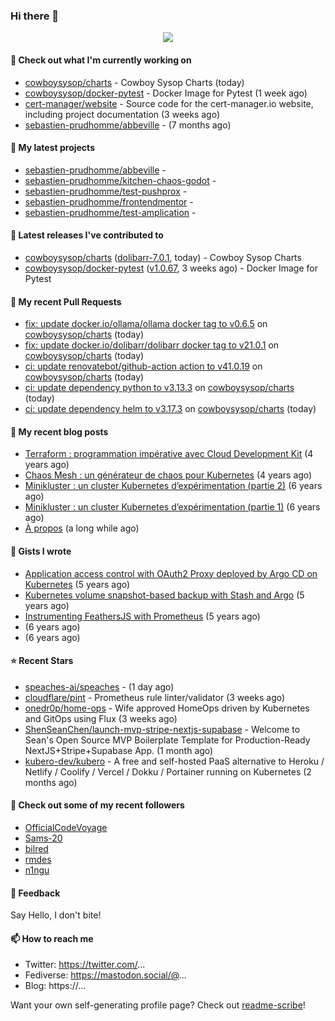 ### Hi there 👋

<p align="center"><img src="https://github-readme-stats.vercel.app/api?username=sebastien-prudhomme&show_icons=true&locale=en"/></p>

#### 👷 Check out what I'm currently working on

- [cowboysysop/charts](https://github.com/cowboysysop/charts) - Cowboy Sysop Charts (today)
- [cowboysysop/docker-pytest](https://github.com/cowboysysop/docker-pytest) - Docker Image for Pytest (1 week ago)
- [cert-manager/website](https://github.com/cert-manager/website) - Source code for the cert-manager.io website, including project documentation (3 weeks ago)
- [sebastien-prudhomme/abbeville](https://github.com/sebastien-prudhomme/abbeville) -  (7 months ago)

#### 🌱 My latest projects

- [sebastien-prudhomme/abbeville](https://github.com/sebastien-prudhomme/abbeville) - 
- [sebastien-prudhomme/kitchen-chaos-godot](https://github.com/sebastien-prudhomme/kitchen-chaos-godot) - 
- [sebastien-prudhomme/test-pushprox](https://github.com/sebastien-prudhomme/test-pushprox) - 
- [sebastien-prudhomme/frontendmentor](https://github.com/sebastien-prudhomme/frontendmentor) - 
- [sebastien-prudhomme/test-amplication](https://github.com/sebastien-prudhomme/test-amplication) - 

#### 🔭 Latest releases I've contributed to

- [cowboysysop/charts](https://github.com/cowboysysop/charts) ([dolibarr-7.0.1](https://github.com/cowboysysop/charts/releases/tag/dolibarr-7.0.1), today) - Cowboy Sysop Charts
- [cowboysysop/docker-pytest](https://github.com/cowboysysop/docker-pytest) ([v1.0.67](https://github.com/cowboysysop/docker-pytest/releases/tag/v1.0.67), 3 weeks ago) - Docker Image for Pytest

#### 🔨 My recent Pull Requests

- [fix: update docker.io/ollama/ollama docker tag to v0.6.5](https://github.com/cowboysysop/charts/pull/875) on [cowboysysop/charts](https://github.com/cowboysysop/charts) (today)
- [fix: update docker.io/dolibarr/dolibarr docker tag to v21.0.1](https://github.com/cowboysysop/charts/pull/874) on [cowboysysop/charts](https://github.com/cowboysysop/charts) (today)
- [ci: update renovatebot/github-action action to v41.0.19](https://github.com/cowboysysop/charts/pull/873) on [cowboysysop/charts](https://github.com/cowboysysop/charts) (today)
- [ci: update dependency python to v3.13.3](https://github.com/cowboysysop/charts/pull/872) on [cowboysysop/charts](https://github.com/cowboysysop/charts) (today)
- [ci: update dependency helm to v3.17.3](https://github.com/cowboysysop/charts/pull/871) on [cowboysysop/charts](https://github.com/cowboysysop/charts) (today)

#### 📜 My recent blog posts

- [Terraform : programmation impérative avec Cloud Development Kit](https://www.cowboysysop.com/post/terraform-programmation-imperative-avec-cloud-development-kit/) (4 years ago)
- [Chaos Mesh : un générateur de chaos pour Kubernetes](https://www.cowboysysop.com/post/chaos-mesh-un-generateur-de-chaos-pour-kubernetes/) (4 years ago)
- [Minikluster : un cluster Kubernetes d’expérimentation (partie 2)](https://www.cowboysysop.com/post/minikluster-un-cluster-kubernetes-d-experimentation-partie-2/) (6 years ago)
- [Minikluster : un cluster Kubernetes d’expérimentation (partie 1)](https://www.cowboysysop.com/post/minikluster-un-cluster-kubernetes-d-experimentation-partie-1/) (6 years ago)
- [À propos](https://www.cowboysysop.com/page/a-propos/) (a long while ago)

#### 📓 Gists I wrote

- [Application access control with OAuth2 Proxy deployed by Argo CD on Kubernetes](https://gist.github.com/c90af146c465305087d5f5a55990ca71) (5 years ago)
- [Kubernetes volume snapshot-based backup with Stash and Argo](https://gist.github.com/c53e870dc6b4987fefa4c36ea9f1187c) (5 years ago)
- [Instrumenting FeathersJS with Prometheus](https://gist.github.com/93ab307c8c03a9c5fdb1ff728f413855) (5 years ago)
- [](https://gist.github.com/9827398f4f792569e56351ac56e80b80) (6 years ago)
- [](https://gist.github.com/064f0ea019c9ff37b71ebc023c0a0c6b) (6 years ago)

#### ⭐ Recent Stars

- [speaches-ai/speaches](https://github.com/speaches-ai/speaches) -  (1 day ago)
- [cloudflare/pint](https://github.com/cloudflare/pint) - Prometheus rule linter/validator (3 weeks ago)
- [onedr0p/home-ops](https://github.com/onedr0p/home-ops) - Wife approved HomeOps driven by Kubernetes and GitOps using Flux (3 weeks ago)
- [ShenSeanChen/launch-mvp-stripe-nextjs-supabase](https://github.com/ShenSeanChen/launch-mvp-stripe-nextjs-supabase) - Welcome to Sean&#39;s Open Source MVP Boilerplate Template for Production-Ready NextJS&#43;Stripe&#43;Supabase App. (1 month ago)
- [kubero-dev/kubero](https://github.com/kubero-dev/kubero) - A free and self-hosted PaaS alternative to Heroku / Netlify / Coolify / Vercel / Dokku / Portainer running on Kubernetes (2 months ago)

#### 👯 Check out some of my recent followers

- [OfficialCodeVoyage](https://github.com/OfficialCodeVoyage)
- [Sams-20](https://github.com/Sams-20)
- [bilred](https://github.com/bilred)
- [rmdes](https://github.com/rmdes)
- [n1ngu](https://github.com/n1ngu)

#### 💬 Feedback

Say Hello, I don't bite!

#### 📫 How to reach me

- Twitter: https://twitter.com/...
- Fediverse: https://mastodon.social/@...
- Blog: https://...

Want your own self-generating profile page? Check out [readme-scribe](https://github.com/muesli/readme-scribe)!
